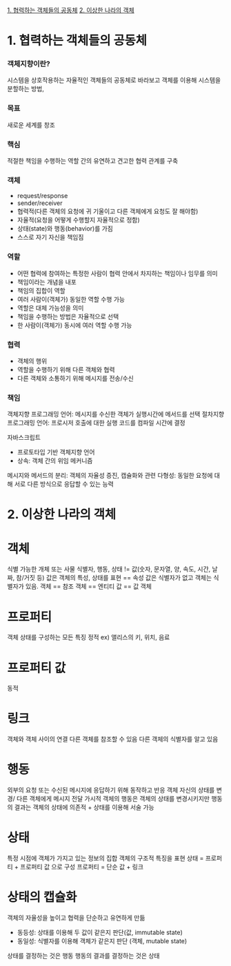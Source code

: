[1. 협력하는 객체들의 공동체](#1-협력하는-객체들의-공동체)
[2. 이상한 나라의 객체](#2-이상한-나라의-객체)
# 1. 협력하는 객체들의 공동체

### 객체지향이란? 
시스템을 상호작용하는 자율적인 객체들의 공동체로 바라보고 객체를 이용해 시스템을 분할하는 방법,

### 목표
새로운 세계를 창조

### 핵심
적절한 책임을 수행하는 역할 간의 유연하고 견고한 협력 관계를 구축

### 객체  
- request/response
- sender/receiver
- 협력적(다른 객체의 요청에 귀 기울이고 다른 객체에게 요청도 잘 해야함)
- 자율적(요청을 어떻게 수행할지 자율적으로 정함)
- 상태(state)와 행동(behavior)를 가짐
- 스스로 자기 자신을 책임짐

### 역할
- 어떤 협력에 참여하는 특정한 사람이 협력 안에서 차지하는 책임이나 임무를 의미  
- 책임이라는 개념을 내포
- 책임의 집합이 역할
- 여러 사람이(객체가) 동일한 역할 수행 가능
- 역할은 대체 가능성을 의미
- 책임을 수행하는 방법은 자율적으로 선택
- 한 사람이(객체가) 동시에 여러 역할 수행 가능

### 협력
- 객체의 행위
- 역할을 수행하기 위해 다른 객체와 협력
- 다른 객체와 소통하기 위해 메시지를 전송/수신

### 책임

객체지향 프로그래밍 언어: 메시지를 수신한 객체가 실행시간에 메서드를 선택
절차지향 프로그래밍 언어: 프로시저 호출에 대한 실행 코드를 컴파일 시간에 결정

자바스크립트
- 프로토타입 기반 객체지향 언어
- 상속: 객체 간의 위임 메커니즘

메시지와 메서드의 분리: 객체의 자율성 증진, 캡슐화와 관련
다형성: 동일한 요청에 대해 서로 다른 방식으로 응답할 수 있는 능력

# 2. 이상한 나라의 객체
# 객체  
식별 가능한 개체 또는 사물
식별자, 행동, 상태
!= 값(숫자, 문자열, 양, 속도, 시간, 날짜, 참/거짓 등)
값은 객체의 특성, 상태를 표현 == 속성
값은 식별자가 없고
객체는 식별자가 있음. 
객체 == 참조 객체 == 엔티티
값 == 값 객체


# 프로퍼티
객체 상태를 구성하는 모든 특징
정적
ex) 앨리스의 키, 위치, 음료

# 프로퍼티 값
동적

# 링크
객체와 객체 사이의 연결
다른 객체를 참조할 수 있음
다른 객체의 식별자를 알고 있음



# 행동
외부의 요청 또는 수신된 메시지에 응답하기 위해 동작하고 반응
객체 자신의 상태를 변경/ 다른 객체에게 메시지 전달
가시적
객체의 행동은 객체의 상태를 변경시키지만
행동의 결과는 객체의 상태에 의존적 + 상태를 이용해 서술 가능


# 상태
특정 시점에 객체가 가지고 있는 정보의 집합
객체의 구조적 특징을 표현
상태 = 프로퍼티 + 프로퍼티 값 으로 구성
프로퍼티 = 단순 값 + 링크

# 상태의 캡슐화
객체의 자율성을 높이고 협력을 단순하고 유연하게 만듦
- 동등성: 상태를 이용해 두 값이 같은지 판단(값, immutable state)
- 동일성: 식별자를 이용해 객체가 같은지 판단 (객체, mutable state)


상태를 결정하는 것은 행동
행동의 결과를 결정하는 것은 상태
